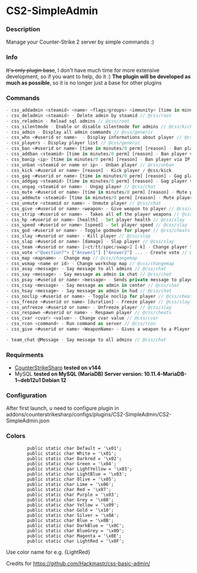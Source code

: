 # CS2-SimpleAdmin

### Description
Manage your Counter-Strike 2 server by simple commands :) 

### Info
~~It's only plugin base~~, I don't have much time for more extensive development, so if you want to help, do it :)
**The plugin will be developed as much as possible**, so it is no longer just a base for other plugins

### Commands
```js
- css_addadmin <steamid> <name> <flags/groups> <immunity> [time in minutes] - Add admin by steamid // @css/root
- css_deladmin <steamid> - Delete admin by steamid // @css/root
- css_reladmin - Reload sql admins // @css/root
- css_silentmode - Enable or disable silentmode for admins // @css/kick
- css_admin - Display all admin commands // @css/generic
- css_who <#userid or name>  - Display informations about player // @css/generic
- css_players - Display player list // @css/generic
- css_ban <#userid or name> [time in minutes/0 perm] [reason] - Ban player // @css/ban
- css_addban <steamid> [time in minutes/0 perm] [reason] - Ban player via steamid64 // @css/ban
- css_banip <ip> [time in minutes/0 perm] [reason] - Ban player via IP address // @css/ban
- css_unban <steamid or name or ip> - Unban player // @css/unban
- css_kick <#userid or name> [reason] - Kick player / @css/kick
- css_gag <#userid or name> [time in minutes/0 perm] [reason] - Gag player // @css/chat
- css_addgag <steamid> [time in minutes/0 perm] [reason] - Gag player via steamid64 // @css/chat
- css_ungag <steamid or name> - Ungag player // @css/chat
- css_mute <#userid or name> [time in minutes/0 perm] [reason] - Mute player // @css/chat
- css_addmute <steamid> [time in minutes/0 perm] [reason] - Mute player via steamid64 // @css/chat
- css_unmute <steamid or name> - Unmute player // @css/chat
- css_give <#userid or name> <weapon> - Give weapon to player // @css/cheats
- css_strip <#userid or name> - Takes all of the player weapons // @css/slay
- css_hp <#userid or name> [health] - Set player health // @css/slay
- css_speed <#userid or name> [speed] - Set player speed // @css/slay
- css_god <#userid or name> - Toggle godmode for player // @css/cheats
- css_slay <#userid or name> - Kill player // @css/slay
- css_slap <#userid or name> [damage] - Slap player // @css/slay
- css_team <#userid or name> [<ct/tt/spec/swap>] [-k] - Change player team (swap - swap player team, -k - kill player) // @css/kick
- css_vote <"Question?"> ["Answer1"] ["Answer2"] ... - Create vote // @css/generic
- css_map <mapname> - Change map // @css/changemap
- css_wsmap <name or id> - Change workshop map // @css/changemap
- css_asay <message> - Say message to all admins // @css/chat
- css_say <message> - Say message as admin in chat // @css/chat
- css_psay <#userid or name> <message> - Sends private message to player // @css/chat
- css_csay <message> - Say message as admin in center // @css/chat
- css_hsay <message> - Say message as admin in hud // @css/chat
- css_noclip <#userid or name> - Toggle noclip for player // @css/cheats
- css_freeze <#userid or name> [duration] - Freeze player // @css/slay
- css_unfreeze <#userid or name> - Unfreeze player // @css/slay
- css_respawn <#userid or name> - Respawn player // @css/cheats
- css_cvar <cvar> <value> - Change cvar value // @css/cvar
- css_rcon <command> - Run command as server // @css/rcon
- css_give <#userid or name> <WeaponName> - Gives a weapon to a Player // @css/give

- team_chat @Message - Say message to all admins // @css/chat
```

### Requirments
- [CounterStrikeSharp](https://github.com/roflmuffin/CounterStrikeSharp/) **tested on v144**
- MySQL **tested on MySQL (MariaDB) Server version: 10.11.4-MariaDB-1~deb12u1 Debian 12**


### Configuration
After first launch, u need to configure plugin in  addons/counterstrikesharp/configs/plugins/CS2-SimpleAdmin/CS2-SimpleAdmin.json

### Colors
```
        public static char Default = '\x01';
        public static char White = '\x01';
        public static char Darkred = '\x02';
        public static char Green = '\x04';
        public static char LightYellow = '\x03';
        public static char LightBlue = '\x03';
        public static char Olive = '\x05';
        public static char Lime = '\x06';
        public static char Red = '\x07';
        public static char Purple = '\x03';
        public static char Grey = '\x08';
        public static char Yellow = '\x09';
        public static char Gold = '\x10';
        public static char Silver = '\x0A';
        public static char Blue = '\x0B';
        public static char DarkBlue = '\x0C';
        public static char BlueGrey = '\x0D';
        public static char Magenta = '\x0E';
        public static char LightRed = '\x0F';
```
Use color name for e.g. {LightRed}

Credits for https://github.com/Hackmastr/css-basic-admin/
